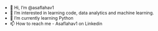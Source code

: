 - 👋 Hi, I’m @asaflahav1
- 👀 I’m interested in learning code, data analytics and machine learning. 
- 🌱 I’m currently learning Python
- 📫 How to reach me - Asaflahav1 on Linkedin

<!---
asaflahav1/asaflahav1 is a ✨ special ✨ repository because its `README.md` (this file) appears on your GitHub profile.
You can click the Preview link to take a look at your changes.
--->
